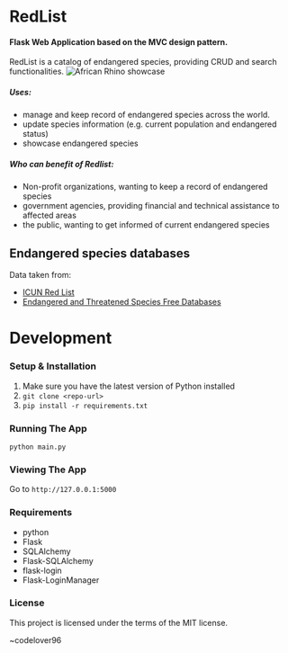# RedList
#### Flask Web Application based on the MVC design pattern.

RedList is a catalog of endangered species, providing CRUD and search functionalities.
![African Rhino showcase](https://github.com/codelover96/RedListApp/blob/master/showcase.jpg?raw=true)


##### Uses:
- manage and keep record of endangered species across the world.
- update species information (e.g. current population and endangered status)
- showcase endangered species

##### Who can benefit of Redlist:
- Non-profit organizations, wanting to keep a record of endangered species
- government agencies, providing financial and technical assistance to affected areas
- the public, wanting to get informed of current endangered species

## Endangered species databases
Data taken from:
- [ICUN Red List](https://www.iucnredlist.org/)
- [Endangered and Threatened Species Free Databases
](https://guides.loc.gov/endangered-species/electronic-resources/free-databases)

# Development
### Setup & Installation
1. Make sure you have the latest version of Python installed
2. ```git clone <repo-url>```
3. ```pip install -r requirements.txt```

### Running The App
``` python main.py ```

### Viewing The App
Go to `http://127.0.0.1:5000`

### Requirements
- python
- Flask
- SQLAlchemy
- Flask-SQLAlchemy
- flask-login
- Flask-LoginManager

### License
This project is licensed under the terms of the MIT license.


~codelover96